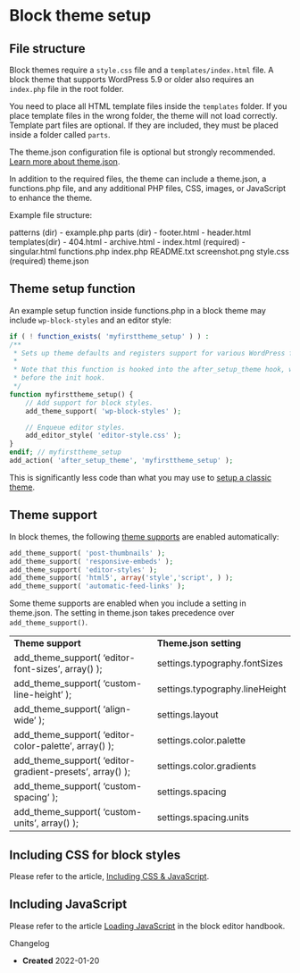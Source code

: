 # Block theme setup

## File structure

Block themes require a `style.css` file and a `templates/index.html` file. A block theme that supports WordPress 5.9 or older also requires an `index.php` file in the root folder.

You need to place all HTML template files inside the `templates` folder. If you place template files in the wrong folder, the theme will not load correctly.  
Template part files are optional. If they are included, they must be placed inside a folder called `parts`.

The theme.json configuration file is optional but strongly recommended. [Learn more about theme.json](https://developer.wordpress.org/themes/advanced-topics/theme-json/).  
  
In addition to the required files, the theme can include a theme.json, a functions.php file, and any additional PHP files, CSS, images, or JavaScript to enhance the theme.

Example file structure:

patterns (dir)
      - example.php
parts (dir)
      - footer.html
      - header.html
templates(dir)
      - 404.html
      - archive.html
      - index.html (required)
      - singular.html
functions.php
index.php
README.txt
screenshot.png
style.css (required)
theme.json

## Theme setup function

An example setup function inside functions.php in a block theme may include `wp-block-styles` and an editor style:

```php
if ( ! function_exists( 'myfirsttheme_setup' ) ) :
/**
 * Sets up theme defaults and registers support for various WordPress features.
 *
 * Note that this function is hooked into the after_setup_theme hook, which runs
 * before the init hook.
 */
function myfirsttheme_setup() {
	// Add support for block styles.
	add_theme_support( 'wp-block-styles' );

	// Enqueue editor styles.
	add_editor_style( 'editor-style.css' );
}
endif; // myfirsttheme_setup
add_action( 'after_setup_theme', 'myfirsttheme_setup' );
```

This is significantly less code than what you may use to [setup a classic theme](https://developer.wordpress.org/themes/basics/theme-functions/#initial-setup-example).

## Theme support

In block themes, the following [theme supports](https://developer.wordpress.org/reference/functions/add_theme_support/) are enabled automatically:

```php
add_theme_support( 'post-thumbnails' );
add_theme_support( 'responsive-embeds' );
add_theme_support( 'editor-styles' );
add_theme_support( 'html5', array('style','script', ) );
add_theme_support( 'automatic-feed-links' );
```

Some theme supports are enabled when you include a setting in theme.json. The setting in theme.json takes precedence over `add_theme_support()`.

<table><tbody><tr><td><strong>Theme support</strong></td><td><strong>Theme.json setting</strong></td></tr><tr><td>add_theme_support( ‘editor-font-sizes’, array() );</td><td>settings.typography.fontSizes</td></tr><tr><td>add_theme_support( ‘custom-line-height’ );</td><td>settings.typography.lineHeight</td></tr><tr><td>add_theme_support( ‘align-wide’ );</td><td>settings.layout</td></tr><tr><td>add_theme_support( ‘editor-color-palette’, array() );</td><td>settings.color.palette</td></tr><tr><td>add_theme_support( ‘editor-gradient-presets’, array() );</td><td>settings.color.gradients</td></tr><tr><td>add_theme_support( ‘custom-spacing’ );</td><td>settings.spacing</td></tr><tr><td>add_theme_support( ‘custom-units’, array() );</td><td>settings.spacing.units</td></tr></tbody></table>

## Including CSS for block styles

Please refer to the article, [Including CSS & JavaScript](https://developer.wordpress.org/themes/basics/including-css-javascript/).

## Including JavaScript

Please refer to the article [Loading JavaScript](https://developer.wordpress.org/block-editor/how-to-guides/javascript/loading-javascript/) in the block editor handbook.

Changelog

*   **Created** 2022-01-20
